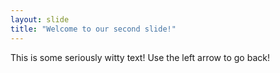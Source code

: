 ```yaml
---
layout: slide
title: "Welcome to our second slide!"
---
```

This is some seriously witty text!
Use the left arrow to go back!
